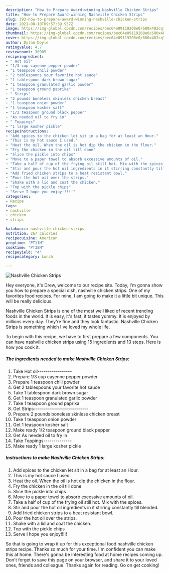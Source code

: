 ```yaml
---
description: "How to Prepare Award-winning Nashville Chicken Strips"
title: "How to Prepare Award-winning Nashville Chicken Strips"
slug: 393-how-to-prepare-award-winning-nashville-chicken-strips
date: 2021-08-10T09:57:39.957Z
image: https://img-global.cpcdn.com/recipes/bec64e09119208e0/680x482cq70/nashville-chicken-strips-recipe-main-photo.jpg
thumbnail: https://img-global.cpcdn.com/recipes/bec64e09119208e0/680x482cq70/nashville-chicken-strips-recipe-main-photo.jpg
cover: https://img-global.cpcdn.com/recipes/bec64e09119208e0/680x482cq70/nashville-chicken-strips-recipe-main-photo.jpg
author: Dylan Doyle
ratingvalue: 4.7
reviewcount: 30905
recipeingredient:
- " Hot oil"
- "1/3 cup cayenne pepper powder"
- "1 teaspoon chili powder"
- "2 tablespoons your favorite hot sauce"
- "1 tablespoon dark brown sugar"
- "1 teaspoon granulated garlic powder"
- "1 teaspoon ground paprika"
- " Strips"
- "2 pounds boneless skinless chicken breast"
- "1 teaspoon onion powder"
- "1 teaspoon kosher salt"
- "1/2 teaspoon ground black pepper"
- "As needed oil to fry in"
- " Toppings"
- "1 large kosher pickle"
recipeinstructions:
- "Add spices to the chicken let sit in a bag for at least an Hour."
- "This is my hot sauce I used."
- "Heat the oil. When the oil is hot dip the chicken in the flour."
- "Fry the chicken in the oil till done"
- "Slice the pickle into chips"
- "Move to a paper towel to absorb excessive amounts of oil."
- "Take a half of cup of the frying oil still hot. Mix with the spices."
- "Stir and pour the hot oil ingredients in it stirring constantly till blended."
- "Add fried chicken strips to a heat resistant bowl."
- "Pour the hot oil over the strips."
- "Shake with a lid and coat the chicken."
- "Top with the pickle chips"
- "Serve I hope you enjoy!!!!!"
categories:
- Recipe
tags:
- nashville
- chicken
- strips

katakunci: nashville chicken strips 
nutrition: 267 calories
recipecuisine: American
preptime: "PT11M"
cooktime: "PT38M"
recipeyield: "4"
recipecategory: Lunch

---
```



![Nashville Chicken Strips](https://img-global.cpcdn.com/recipes/bec64e09119208e0/680x482cq70/nashville-chicken-strips-recipe-main-photo.jpg)

Hey everyone, it's Drew, welcome to our recipe site. Today, I'm gonna show you how to prepare a special dish, nashville chicken strips. One of my favorites food recipes. For mine, I am going to make it a little bit unique. This will be really delicious.

Nashville Chicken Strips is one of the most well liked of recent trending foods in the world. It is easy, it's fast, it tastes yummy. It is enjoyed by millions every day. They're fine and they look fantastic. Nashville Chicken Strips is something which I've loved my whole life.




To begin with this recipe, we have to first prepare a few components. You can have nashville chicken strips using 15 ingredients and 13 steps. Here is how you cook it.

<!--inarticleads1-->

##### The ingredients needed to make Nashville Chicken Strips:

1. Take  Hot oil-----------------
1. Prepare 1/3 cup cayenne pepper powder
1. Prepare 1 teaspoon chili powder
1. Get 2 tablespoons your favorite hot sauce
1. Take 1 tablespoon dark brown sugar
1. Get 1 teaspoon granulated garlic powder
1. Take 1 teaspoon ground paprika
1. Get  Strips---------------------------
1. Prepare 2 pounds boneless skinless chicken breast
1. Take 1 teaspoon onion powder
1. Get 1 teaspoon kosher salt
1. Make ready 1/2 teaspoon ground black pepper
1. Get As needed oil to fry in
1. Take  Toppings--------------
1. Make ready 1 large kosher pickle




<!--inarticleads2-->

##### Instructions to make Nashville Chicken Strips:

1. Add spices to the chicken let sit in a bag for at least an Hour.
1. This is my hot sauce I used.
1. Heat the oil. When the oil is hot dip the chicken in the flour.
1. Fry the chicken in the oil till done
1. Slice the pickle into chips
1. Move to a paper towel to absorb excessive amounts of oil.
1. Take a half of cup of the frying oil still hot. Mix with the spices.
1. Stir and pour the hot oil ingredients in it stirring constantly till blended.
1. Add fried chicken strips to a heat resistant bowl.
1. Pour the hot oil over the strips.
1. Shake with a lid and coat the chicken.
1. Top with the pickle chips
1. Serve I hope you enjoy!!!!!




So that is going to wrap it up for this exceptional food nashville chicken strips recipe. Thanks so much for your time. I'm confident you can make this at home. There's gonna be interesting food at home recipes coming up. Don't forget to save this page on your browser, and share it to your loved ones, friends and colleague. Thanks again for reading. Go on get cooking!
